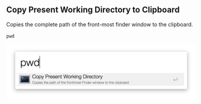 ## Copy Present Working Directory to Clipboard

Copies the complete path of the front-most finder window to the clipboard.

    pwd

![Run Terminal Command Here Screenshot](../screenshots/pwd.png)